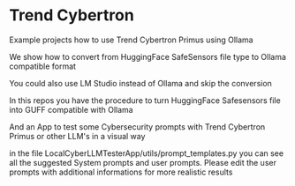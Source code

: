 # Trend Cybertron
Example projects how to use Trend Cybertron Primus using Ollama

We show how to convert from HuggingFace SafeSensors file type to Ollama compatible format

You could also use LM Studio instead of Ollama and skip the conversion

In this repos you have the procedure to turn HuggingFace Safesensors file into GUFF compatible with Ollama

And an App to test some Cybersecurity prompts with Trend Cybertron Primus or other LLM's in a visual way

in the file LocalCyberLLMTesterApp/utils/prompt_templates.py  you can see all the suggested System prompts and user prompts. Please edit the user prompts with additional informations for more realistic results


